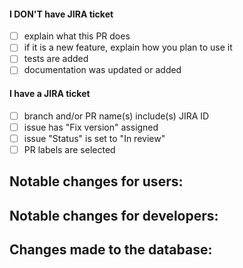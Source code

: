 <!--
Thank you for your pull request!

Please fill up one of the checklist below by changing [ ] to [x].
Remove checklist and/or items that do not apply.
-->

#### I DON'T have JIRA ticket
- [ ] explain what this PR does
- [ ] if it is a new feature, explain how you plan to use it
- [ ] tests are added
- [ ] documentation was updated or added

#### I have a JIRA ticket
- [ ] branch and/or PR name(s) include(s) JIRA ID
- [ ] issue has "Fix version" assigned
- [ ] issue "Status" is set to "In review"
- [ ] PR labels are selected

Notable changes for users:
-

Notable changes for developers:
-

Changes made to the database:
-
